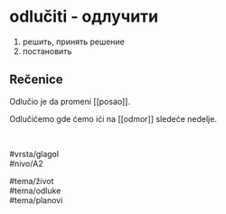 # odlučiti - одлучити

1. решить, принять решение  
2. постановить

## Rečenice

Odlučio je da promeni [[posao]].

Odlučićemo gde ćemo ići na [[odmor]] sledeće nedelje.

<br>

#vrsta/glagol  
#nivo/A2  

#tema/život  
#tema/odluke  
#tema/planovi
